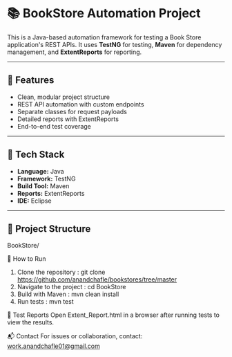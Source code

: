 # 📚 BookStore Automation Project

This is a Java-based automation framework for testing a Book Store application's REST APIs. It uses **TestNG** for testing, **Maven** for dependency management, and **ExtentReports** for reporting.

---

## 🚀 Features

- Clean, modular project structure  
- REST API automation with custom endpoints  
- Separate classes for request payloads  
- Detailed reports with ExtentReports  
- End-to-end test coverage

---

## 🧰 Tech Stack

- **Language:** Java  
- **Framework:** TestNG  
- **Build Tool:** Maven  
- **Reports:** ExtentReports  
- **IDE:** Eclipse

---

## 📁 Project Structure

BookStore/






 
🔧 How to Run
1.	Clone the repository     :   git clone https://github.com/anandchafle/bookstores/tree/master
2.	Navigate to the project  :   cd BookStore
3.	Build with Maven         :   mvn clean install
4.	Run tests                :   mvn test
 
📑 Test Reports
Open Extent_Report.html in a browser after running tests to view the results.
 
📬 Contact
For issues or collaboration, contact: work.anandchafle01@gmail.com
